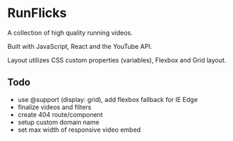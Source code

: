 # RunFlicks

A collection of high quality running videos.

Built with JavaScript, React and the YouTube API.

Layout utilizes CSS custom properties (variables), Flexbox and Grid layout.

## Todo

- use @support (display: grid), add flexbox fallback for IE Edge
- finalize videos and filters
- create 404 route/component
- setup custom domain name
- set max width of responsive video embed
